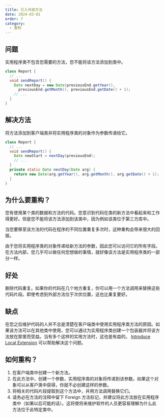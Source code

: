 ```yaml
---
title: 引入外部方法
date: 2024-03-01
order: 7
category:
  - 重构
---
```


## 问题

实用程序类不包含您需要的方法，您不能将该方法添加到类中。

```java
class Report {
  // ...
  void sendReport() {
    Date nextDay = new Date(previousEnd.getYear(),
      previousEnd.getMonth(), previousEnd.getDate() + 1);
    // ...
  }
}
```

## 解决方法

将方法添加到客户端类并将实用程序类的对象作为参数传递给它。

```java
class Report {
  // ...
  void sendReport() {
    Date newStart = nextDay(previousEnd);
    // ...
  }
  private static Date nextDay(Date arg) {
    return new Date(arg.getYear(), arg.getMonth(), arg.getDate() + 1);
  }
}
```

## 为什么要重构？

您有使用某个类的数据和方法的代码。您意识到代码在类的新方法中看起来和工作得更好。但是您不能将该方法添加到该类中，因为例如该类位于第三方库中。

当您要移至该方法的代码在程序的不同位置重复多次时，这种重构会带来很大的回报。

由于您将实用程序类的对象传递给新方法的参数，因此您可以访问它的所有字段。在方法内部，您几乎可以做任何您想做的事情，就好像该方法是实用程序类的一部分一样。

## 好处

删除代码重复。如果你的代码在几个地方重复，你可以用一个方法调用来替换这些代码片段。即使考虑到外部方法位于次优位置，这也比重复要好。

## 缺点

在您之后维护代码的人并不总是清楚在客户端类中使用实用程序类方法的原因。如果该方法可以在其他类中使用，您可以通过为实用程序类创建一个包装器并将该方法放在那里而受益。当有多个这样的实用方法时，这也是有益的。 [Introduce Local Extension](./introduce-local-extension) 可以帮助解决这个问题。

## 如何重构？

1. 在客户端类中创建一个新方法。
2. 在此方法中，创建一个参数，实用程序类的对象将传递到该参数。如果这个对象可以从客户类中获得，你就不必创建这样的参数。
3. 将相关的代码片段提取到这个方法中，并用方法调用替换它们。
4. 请务必在方法的注释中留下 Foreign 方法标记，并建议将此方法放在实用程序类中（如果以后可能的话）。这将使将来维护软件的人员更容易理解为什么此方法位于此特定类中。